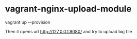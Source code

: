 # vagrant-nginx-upload-module

vagrant up --provision 

Then it opens url http://127.0.0.1:8080/ and try to upload big file
